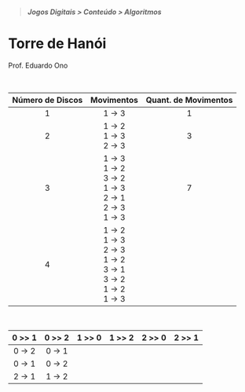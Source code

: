 > ##### Jogos Digitais > Conteúdo > Algoritmos

# Torre de Hanói

Prof. Eduardo Ono

<br>

| Número de Discos | Movimentos | Quant. de Movimentos |
| :-: | :-: | :-: |
| 1 | 1 -> 3 | 1
| 2 | 1 -> 2 <br> 1 -> 3 <br> 2 -> 3 | 3
| 3 | 1 -> 3 <br> 1 -> 2 <br> 3 -> 2 <br> 1 -> 3 <br> 2 -> 1 <br> 2 -> 3 <br> 1 -> 3 | 7
| 4 | 1 -> 2 <br> 1 -> 3 <br> 2 -> 3 <br> 1 -> 2 <br> 3 -> 1 <br> 3 -> 2 <br> 1 -> 2 <br> 1 -> 3 <br> 


<br>

| 0 >> 1 | 0 >> 2 | 1 >> 0 | 1 >> 2 | 2 >> 0 | 2 >> 1 |
| :-: | :-: | :-: | :-: | :-: | :-: |
| 0 -> 2 | 0 -> 1 | 
| 0 -> 1 | 0 -> 2 |
| 2 -> 1 | 1 -> 2 |
